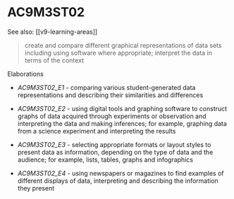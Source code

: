 
# AC9M3ST02 

See also: [[v9-learning-areas]]

> create and compare different graphical representations of data sets including using software where appropriate; interpret the data in terms of the context

Elaborations


- _AC9M3ST02_E1_ - comparing various student-generated data representations and describing their similarities and differences

- _AC9M3ST02_E2_ - using digital tools and graphing software to construct graphs of data acquired through experiments or observation and interpreting the data and making inferences; for example, graphing data from a science experiment and interpreting the results

- _AC9M3ST02_E3_ - selecting appropriate formats or layout styles to present data as information, depending on the type of data and the audience; for example, lists, tables, graphs and infographics

- _AC9M3ST02_E4_ - using newspapers or magazines to find examples of different displays of data, interpreting and describing the information they present
